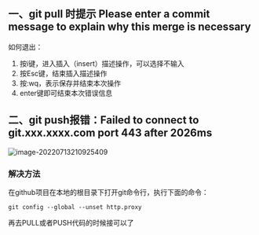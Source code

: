 ## 一、git pull 时提示 Please enter a commit message to explain why this merge is necessary

如何退出：

1. 按i键，进入插入（insert）描述操作，可以选择不输入
2. 按Esc键，结束插入描述操作
3. 按:wq，表示保存并结束本次操作
4. enter键即可结束本次错误信息



## 二、git push报错：Failed to connect to git.xxx.xxxx.com port 443 after 2026ms

![image-20220713210925409](@alias/image-20220713210925409.png)

### 解决方法
在github项目在本地的根目录下打开git命令行，执行下面的命令：

```ABAP
git config --global --unset http.proxy
```

再去PULL或者PUSH代码的时候接可以了

<Valine></Valine>
